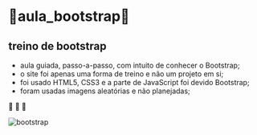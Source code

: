# 🐺aula_bootstrap🐺

## treino de bootstrap

* aula guiada, passo-a-passo, com intuito de conhecer o Bootstrap;
* o site foi apenas uma forma de treino e não um projeto em si; 
* foi usado HTML5, CSS3 e a parte de JavaScript foi devido Bootstrap;
* foram usadas imagens aleatórias e não planejadas;

🚀 🚀 🚀

![bootstrap](https://user-images.githubusercontent.com/82122343/118563382-d5597180-b744-11eb-86f6-fe24f299c0a4.png)
